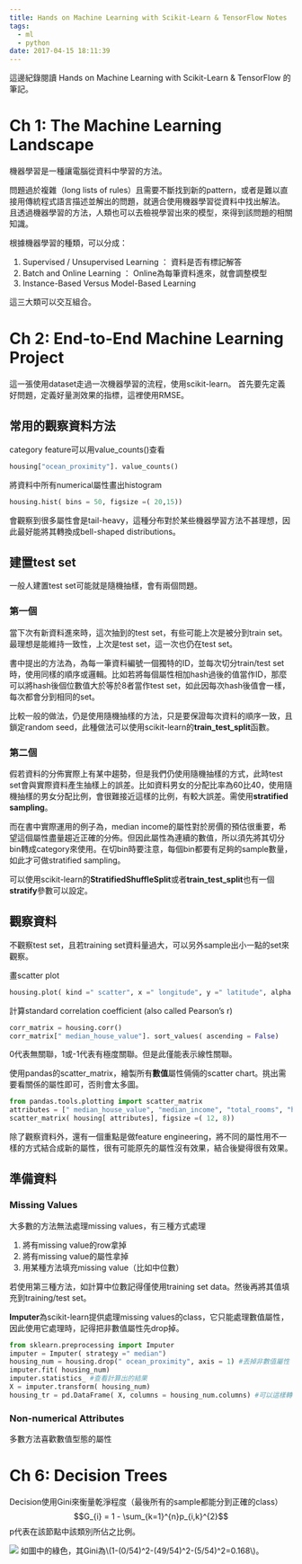 ```yaml
---
title: Hands on Machine Learning with Scikit-Learn & TensorFlow Notes
tags: 
  - ml
  - python
date: 2017-04-15 18:11:39
---
```


這邊紀錄閱讀 Hands on Machine Learning with Scikit-Learn & TensorFlow 的筆記。

# Ch 1: The Machine Learning Landscape

機器學習是一種讓電腦從資料中學習的方法。

問題過於複雜（long lists of rules）且需要不斷找到新的pattern，或者是難以直接用傳統程式語言描述並解出的問題，就適合使用機器學習從資料中找出解法。
且透過機器學習的方法，人類也可以去檢視學習出來的模型，來得到該問題的相關知識。

根據機器學習的種類，可以分成：
1. Supervised / Unsupervised Learning ： 資料是否有標記解答
2. Batch and Online Learning ： Online為每筆資料進來，就會調整模型
3. Instance-Based Versus Model-Based Learning

這三大類可以交互組合。

<!-- more -->

# Ch 2: End-to-End Machine Learning Project

這一張使用dataset走過一次機器學習的流程，使用scikit-learn。
首先要先定義好問題，定義好量測效果的指標，這裡使用RMSE。

## 常用的觀察資料方法
category feature可以用value_counts()查看
```python
housing["ocean_proximity"]. value_counts()
```

將資料中所有numerical屬性畫出histogram
```python
housing.hist( bins = 50, figsize =( 20,15))
```
會觀察到很多屬性會是tail-heavy，這種分布對於某些機器學習方法不甚理想，因此最好能將其轉換成bell-shaped distributions。

## 建置test set
一般人建置test set可能就是隨機抽樣，會有兩個問題。

### 第一個
當下次有新資料進來時，這次抽到的test set，有些可能上次是被分到train set。最理想是能維持一致性，上次是test set，這一次也仍在test set。

書中提出的方法為，為每一筆資料編號一個獨特的ID，並每次切分train/test set時，使用同樣的順序或邏輯。比如若將每個屬性相加hash過後的值當作ID，那麼可以將hash後個位數值大於等於8者當作test set，如此因每次hash後值會一樣，每次都會分到相同的set。

比較一般的做法，仍是使用隨機抽樣的方法，只是要保證每次資料的順序一致，且鎖定random seed，此種做法可以使用scikit-learn的**train_test_split**函數。

### 第二個
假若資料的分佈實際上有某中趨勢，但是我們仍使用隨機抽樣的方式，此時test set會與實際資料產生抽樣上的誤差。比如資料男女的分配比率為60比40，使用隨機抽樣的男女分配比例，會很難接近這樣的比例，有較大誤差。需使用**stratified sampling**。

而在書中實際運用的例子為，median income的屬性對於房價的預估很重要，希望這個屬性盡量趨近正確的分佈。但因此屬性為連續的數值，所以須先將其切分bin轉成category來使用。在切bin時要注意，每個bin都要有足夠的sample數量，如此才可做stratified sampling。

可以使用scikit-learn的**StratifiedShuffleSplit**或者**train_test_split**也有一個**stratify**參數可以設定。

## 觀察資料
不觀察test set，且若training set資料量過大，可以另外sample出小一點的set來觀察。

畫scatter plot
```python
housing.plot( kind =" scatter", x =" longitude", y =" latitude", alpha = 0.4, s = housing[" population"]/ 100, label =" population", c =" median_house_value", cmap = plt.get_cmap(" jet"), colorbar = True, )
```

計算standard correlation coefficient (also called Pearson’s r)
```python
corr_matrix = housing.corr()
corr_matrix[" median_house_value"]. sort_values( ascending = False)
```
0代表無關聯，1或-1代表有極度關聯。但是此僅能表示線性關聯。

使用pandas的scatter_matrix，繪製所有**數值**屬性倆倆的scatter chart。挑出需要看關係的屬性即可，否則會太多圖。
```python
from pandas.tools.plotting import scatter_matrix 
attributes = [" median_house_value", "median_income", "total_rooms", "housing_median_age"] 
scatter_matrix( housing[ attributes], figsize =( 12, 8))
```
除了觀察資料外，還有一個重點是做feature engineering，將不同的屬性用不一樣的方式結合成新的屬性，很有可能原先的屬性沒有效果，結合後變得很有效果。

## 準備資料

### Missing Values
大多數的方法無法處理missing values，有三種方式處理
1. 將有missing value的row拿掉
2. 將有missing value的屬性拿掉
3. 用某種方法填充missing value（比如中位數）

若使用第三種方法，如計算中位數記得僅使用training set data。然後再將其值填充到training/test set。

**Imputer**為scikit-learn提供處理missing values的class，它只能處理數值屬性，因此使用它處理時，記得把非數值屬性先drop掉。
```python
from sklearn.preprocessing import Imputer 
imputer = Imputer( strategy =" median")
housing_num = housing.drop(" ocean_proximity", axis = 1) #丟掉非數值屬性
imputer.fit( housing_num)
imputer.statistics_ #查看計算出的結果
X = imputer.transform( housing_num)
housing_tr = pd.DataFrame( X, columns = housing_num.columns) #可以這樣轉回pandas
```

### Non-numerical Attributes
多數方法喜歡數值型態的屬性


# Ch 6: Decision Trees

Decision使用Gini來衡量乾淨程度（最後所有的sample都能分到正確的class）
$$G_{i} = 1 - \sum_{k=1}^{n}p_{i,k}^{2}$$
p代表在該節點中該類別所佔之比例。

![](http://i.imgur.com/C8AGVQX.png)
如圖中的綠色，其Gini為\\(1-(0/54)^2-(49/54)^2-(5/54)^2=0.168\\)。
